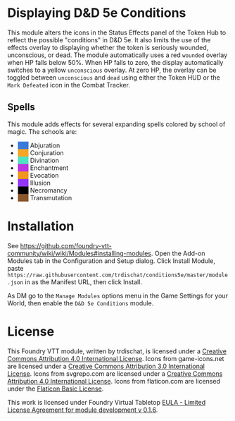 # Displaying D&D 5e Conditions
This module alters the icons in the Status Effects panel of the Token Hub to reflect the possible "conditions" in D&D 5e.  It also limits the use of the effects overlay to displaying whether the token is seriously wounded, unconscious, or dead. The module automatically uses a red `wounded` overlay when HP falls below 50%.  When HP falls to zero, the display automatically switches to a yellow `unconscious` overlay.  At zero HP, the overlay can be toggled between `unconscious` and `dead` using either the Token HUD or the `Mark Defeated` icon in the Combat Tracker.

## Spells
This module adds effects for several expanding spells colored by school of magic.  The schools are:
* <span style="background-color:#3B7ADB;width:1.5rem;display:inline-block">&nbsp;</span> Abjuration
* <span style="background-color:#F6A623;width:1.5rem;display:inline-block">&nbsp;</span> Conjuration
* <span style="background-color:#50E3C2;width:1.5rem;display:inline-block">&nbsp;</span> Divination
* <span style="background-color:#BD34E0;width:1.5rem;display:inline-block">&nbsp;</span> Enchantment
* <span style="background-color:#F1961C;width:1.5rem;display:inline-block">&nbsp;</span> Evocation
* <span style="background-color:#9036FE;width:1.5rem;display:inline-block">&nbsp;</span> Illusion
* <span style="background-color:#000;width:1.5rem;display:inline-block">&nbsp;</span> Necromancy
* <span style="background-color:#8B572B;width:1.5rem;display:inline-block">&nbsp;</span> Transmutation
  
# Installation
See https://github.com/foundry-vtt-community/wiki/wiki/Modules#installing-modules. Open the Add-on Modules tab in the Configuration and Setup dialog. Click Install Module, paste `https://raw.githubusercontent.com/trdischat/conditions5e/master/module.json` in as the Manifest URL, then click Install.

As DM go to the `Manage Modules` options menu in the Game Settings for your World, then enable the `D&D 5e Conditions` module.

# License
This Foundry VTT module, written by trdischat, is licensed under a [Creative Commons Attribution 4.0 International License](http://creativecommons.org/licenses/by/4.0/).  Icons from game-icons.net are licensed under a [Creative Commons Attribution 3.0 International License](http://creativecommons.org/licenses/by/3.0/).  Icons from svgrepo.com are licensed under a [Creative Commons Attribution 4.0 International License](http://creativecommons.org/licenses/by/4.0/).  Icons from flaticon.com are licensed under the [Flaticon Basic License](https://file000.flaticon.com/downloads/license/license.pdf).

This work is licensed under Foundry Virtual Tabletop [EULA - Limited License Agreement for module development v 0.1.6](http://foundryvtt.com/pages/license.html).
